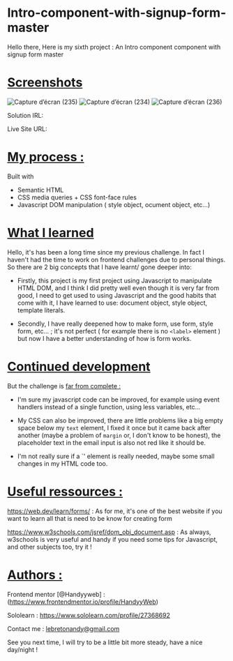 # Intro-component-with-signup-form-master
Hello there, Here is my sixth project : An Intro component component with signup form master 

# <ins> Screenshots <ins>

![Capture d’écran (235)](https://user-images.githubusercontent.com/121683423/222718510-a3c2dacd-37c5-4785-b876-65192b22e808.png)
![Capture d’écran (234)](https://user-images.githubusercontent.com/121683423/222718551-ad8075b7-4487-4d9e-b870-7f0c6469aaf9.png)
![Capture d’écran (236)](https://user-images.githubusercontent.com/121683423/222718586-a431a437-f059-47d4-9870-a600422874de.png)

Solution IRL:

Live Site URL:

# <ins> My process : <ins>

Built with 

- Semantic HTML
- CSS media queries + CSS font-face rules
- Javascript DOM manipulation ( style object, ocument object, etc...)

# <ins> What I learned <ins>

Hello, it's has been a long time since my previous challenge. In fact I haven't had the time to work on frontend challenges due to personal things.
So there are 2 big concepts that I have learnt/ gone deeper into:

- Firstly, this project is my first project using Javascript to manipulate HTML DOM, and I think I did pretty well even though it is very far from good, I need to get used to using Javascript and the good habits that come with it, I have learned to use: document object, style object, template literals.

- Secondly, I have really deepened how to make form, use form, style form, etc... ; it's not perfect ( for example there is no `<label>` element ) but now I have a better understanding of how is form works.

# <ins> Continued development <ins>

But the challenge is <ins> far from complete <ins>:

- I'm sure my javascript code can be improved, for example using event handlers instead of a single function, using less variables, etc...

- My CSS can also be improved, there are little problems like a big empty space below my `text` element, I fixed it once but it came back after another (maybe a problem of `margin` or, I don't know to be honest), the placeholder text in the email input is also not red like it should be.

- I'm not really sure if a `<label>' element is really needed, maybe some small changes in my HTML code too.

# <ins> Useful ressources : <ins>

https://web.dev/learn/forms/ : As for me, it's one of the best website if you want to learn all that is need to be know for creating form

https://www.w3schools.com/jsref/dom_obj_document.asp : As always, w3schools is very useful and handy if you need some tips for Javascript, and other subjects too, try it !

# <ins> Authors <ins> :

Frontend mentor [@Handyyweb] : (https://www.frontendmentor.io/profile/HandyyWeb)

Sololearn : https://www.sololearn.com/profile/27368692

Contact me : lebretonandy@gmail.com

See you next time, I will try to be a little bit more steady, have a nice day/night !

